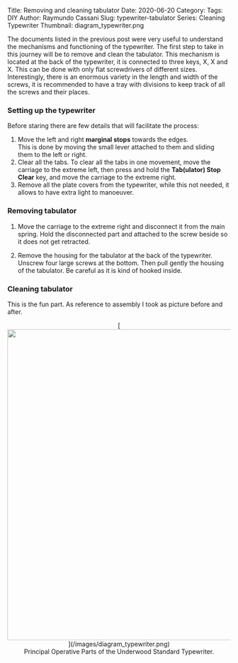 Title: Removing and cleaning tabulator
Date: 2020-06-20
Category:
Tags: DIY
Author: Raymundo Cassani
Slug: typewriter-tabulator
Series: Cleaning Typewriter
Thumbnail: diagram_typewriter.png

The documents listed in the previous post were very useful to understand the mechanisms and functioning of the typewriter. The first step to take in this journey will be to remove and clean the tabulator. This mechanism is located at the back of the typewriter, it is connected to three keys, X, X and X. This can be done with only flat screwdrivers of different sizes. Interestingly, there is an enormous variety in the length and width of the screws, it is recommended to have a tray with divisions to keep track of all the screws and their places.

### Setting up the typewriter
Before staring there are few details that will facilitate the process:
1. Move the left and right **marginal stops** towards the edges.  
  This is done by moving the small lever attached to them and sliding them to the left or right.
2. Clear all the tabs.
  To clear all the tabs in one movement, move the carriage to the extreme left, then press and hold the **Tab(ulator) Stop Clear** key, and move the carriage to the extreme right.
3. Remove all the plate covers from the typewriter, while this not needed, it allows to have extra light to manoeuver.

### Removing tabulator
1. Move the carriage to the extreme right and disconnect it from the main spring.  Hold the disconnected part and attached to the screw beside so it does not get retracted.

2. Remove the housing for the tabulator at the back of the typewriter. Unscrew four large screws at the bottom. Then pull gently the housing of the tabulator. Be careful as it is kind of hooked inside.

### Cleaning tabulator
This is the fun part. As reference to assembly I took as picture before and after.


<center>
[<img src="/images/diagram_typewriter.png" style="width: 700px;">](/images/diagram_typewriter.png)<br>
Principal Operative Parts of the Underwood Standard Typewriter.
</center>
